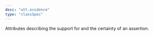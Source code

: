 ```yaml
---
desc: "att.evidence"
type: "classSpec"
---
```


Attributes describing the support for and the certainty of an assertion.